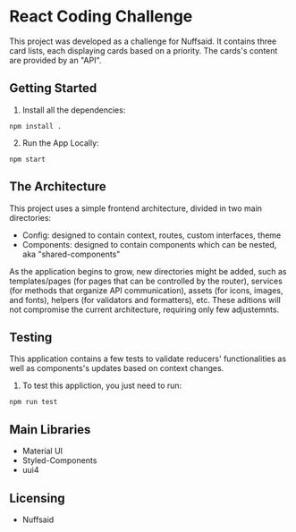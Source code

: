 # React Coding Challenge

This project was developed as a challenge for Nuffsaid. It contains three card lists, each displaying cards based on a priority. The cards's content are provided by an "API".


## Getting Started
1. Install all the dependencies:
```
npm install .
```
2. Run the App Locally:
```
npm start
```

## The Architecture
This project uses a simple frontend architecture, divided in two main directories:
- Config: designed to contain context, routes, custom interfaces, theme
- Components: designed to contain components which can be nested, aka "shared-components"

As the application begins to grow, new directories might be added, such as templates/pages (for pages that can be controlled by the router), services (for methods that organize API communication), assets (for icons, images, and fonts), helpers (for validators and formatters), etc.
These aditions will not compromise the current architecture, requiring only few adjustemnts.


## Testing
This application contains a few tests to validate reducers' functionalities as well as components's updates based on context changes.
1. To test this appliction, you just need to run:
```
npm run test
```

## Main Libraries
- Material UI
- Styled-Components
- uui4


## Licensing
- Nuffsaid

